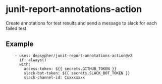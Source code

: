 # junit-report-annotations-action
Create annotations for test results and send a message to slack for each failed test

## Example
```
    - uses: depsypher/junit-report-annotations-action@v2
      if: always()
      with:
        access-token: ${{ secrets.GITHUB_TOKEN }}
        slack-bot-token: ${{ secrets.SLACK_BOT_TOKEN }}
        slack-channel-id: Cxxxxxxxx
``` 
   
